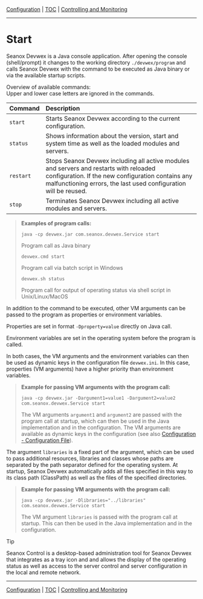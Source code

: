 [Configuration](configuration.md) | [TOC](README.md) | [Controlling and Monitoring](control.md)
- - -

# Start
  
Seanox Devwex is a Java console application. After opening the console
(shell/prompt) it changes to the working directory `./devwex/program` and calls
Seanox Devwex with the command to be executed as Java binary or via the
available startup scripts.

Overview of available commands:  
Upper and lower case letters are ignored in the commands.

| Command   | Description |
| :---      | :--- |
| `start`   | Starts Seanox Devwex according to the current configuration. |
| `status`  | Shows information about the version, start and system time as well as the loaded modules and servers. |
| `restart` | Stops Seanox Devwex including all active modules and servers and restarts with reloaded configuration. If the new configuration contains any malfunctioning errors, the last used configuration will be reused. |
| `stop`    | Terminates Seanox Devwex including all active modules and servers. |

> __Examples of program calls:__
>
> ```java -cp devwex.jar com.seanox.devwex.Service start```
>
> Program call as Java binary
>
> ```devwex.cmd start```
>
> Program call via batch script in Windows
>
> ```devwex.sh status```
>
> Program call for output of operating status via shell script in
> Unix/Linux/MacOS

In addition to the command to be executed, other VM arguments can be passed to
the program as properties or environment variables.

Properties are set in format `-Dproperty=value` directly on Java call.

Environment variables are set in the operating system before the program is
called.

In both cases, the VM arguments and the environment variables can then be used
as dynamic keys in the configuration file `devwex.ini`. In this case,
properties (VM arguments) have a higher priority than environment variables.

> __Example for passing VM arguments with the program call:__
>
> ```java -cp devwex.jar -Dargument1=value1 -Dargument2=value2 com.seanox.devwex.Service start```
> 
> The VM arguments `argument1` and `argument2` are passed with the
> program call at startup, which can then be used in the Java
> implementation and in the configuration. The VM arguments are
> available as dynamic keys in the configuration (see also
> [Configuration - Configuration File](
>    configuration.md#configuration-file)).

The argument `libraries` is a fixed part of the argument, which can be used to
pass additional resources, libraries and classes whose paths are separated by
the path separator defined for the operating system. At startup, Seanox Devwex
automatically adds all files specified in this way to its class path (ClassPath)
as well as the files of the specified directories.

> __Example for passing VM arguments with the program call:__
>
> ```
> java -cp devwex.jar -Dlibraries="../libraries" com.seanox.devwex.Service start
> ```
>
> The VM argument `libraries` is passed with the program call at startup. This
> can then be used in the Java implementation and in the configuration. 
      
> [!TIP]
> Seanox Control is a desktop-based administration tool for Seanox Devwex that
> integrates as a tray icon and and allows the display of the operating status
> as well as access to the server control and server configuration in the local
> and remote network.
      
      
- - -

[Configuration](configuration.md) | [TOC](README.md) | [Controlling and Monitoring](control.md)
